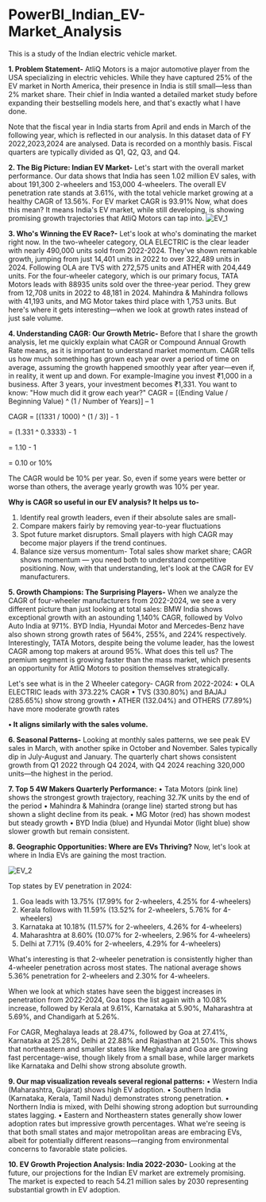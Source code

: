 # PowerBI_Indian_EV-Market_Analysis
This is a study of the Indian electric vehicle market.

**1. **Problem Statement-****
AtliQ Motors is a major automotive player from the USA specializing in electric vehicles.
While they have captured 25% of the EV market in North America, their presence in India is still small—less than 2% market share.
Their chief in India wanted a detailed market study before expanding their bestselling models here, and that's exactly what I have done.

Note that the fiscal year in India starts from April and ends in March of the following year, which is reflected in our analysis. 
In this dataset data of FY 2022,2023,2024 are analysed.
Data is recorded on a monthly basis. Fiscal quarters are typically divided as Q1, Q2, Q3, and Q4.

**2. The Big Picture: Indian EV Market-**
Let's start with the overall market performance. Our data shows that India has seen 1.02 million EV sales, with about 191,300 2-wheelers and 153,000 4-wheelers. 
The overall EV penetration rate stands at 3.61%, with the total vehicle market growing at a healthy CAGR of 13.56%. For EV market CAGR is 93.91%
Now, what does this mean? It means India's EV market, while still developing, is showing promising growth trajectories that AtliQ Motors can tap into.
![EV_1](https://github.com/user-attachments/assets/c9c5c915-a294-410e-b423-ef3ff85fe2af)

**3. Who's Winning the EV Race?-**
Let's look at who's dominating the market right now.
In the two-wheeler category, OLA ELECTRIC is the clear leader with nearly 490,000 units sold from 2022-2024. 
They've shown remarkable growth, jumping from just 14,401 units in 2022 to over 322,489 units in 2024. Following OLA are TVS with 272,575 units and ATHER with 204,449 units.
For the four-wheeler category, which is our primary focus, TATA Motors leads with 88935 units sold over the three-year period. They grew from 12,708 units in 2022 to 48,181 in 2024. 
Mahindra & Mahindra follows with 41,193 units, and MG Motor takes third place with 1,753 units.
But here's where it gets interesting—when we look at growth rates instead of just sale volume.

**4. Understanding CAGR: Our Growth Metric-**
Before that I share the growth analysis, let me quickly explain what CAGR or Compound Annual Growth Rate means, as it is important to understand market momentum.
CAGR tells us how much something has grown each year over a period of time on average, assuming the growth happened smoothly year after year—even if, in reality, it went up and down.
For example-Imagine you invest ₹1,000 in a business. After 3 years, your investment becomes ₹1,331.
You want to know: "How much did it grow each year?"
CAGR = [(Ending Value / Beginning Value) ^ (1 / Number of Years)] – 1

CAGR = [(1331 / 1000) ^ (1 / 3)] - 1

= (1.331 ^ 0.3333) - 1

= 1.10 - 1

= 0.10 or 10%

The CAGR would be 10% per year. So, even if some years were better or worse than others, the average yearly growth was 10% per year.

**Why is CAGR so useful in our EV analysis? 
It helps us to-**
1.	Identify real growth leaders, even if their absolute sales are small-
2.	Compare makers fairly by removing year-to-year fluctuations
3.	Spot future market disruptors. Small players with high CAGR may become major players if the trend continues.
4.  Balance size versus momentum- Total sales show market share; CAGR shows momentum — you need both to understand competitive positioning.
Now, with that understanding, let's look at the CAGR for EV manufacturers.

**5. Growth Champions: The Surprising Players-**
When we analyze the CAGR of four-wheeler manufacturers from 2022-2024, we see a very different picture than just looking at total sales:
BMW India shows exceptional growth with an astounding 1,140% CAGR, followed by Volvo Auto India at 971%. BYD India, Hyundai Motor
and Mercedes-Benz have also shown strong growth rates of 564%, 255%, and 224% respectively.
Interestingly, TATA Motors, despite being the volume leader, has the lowest CAGR among top makers at around 95%.
What does this tell us? The premium segment is growing faster than the mass market, 
which presents an opportunity for AtliQ Motors to position themselves strategically.

Let's see what is in the 2 Wheeler category- CAGR from 2022-2024:
•	OLA ELECTRIC leads with 373.22% CAGR
•	TVS (330.80%) and BAJAJ (285.65%) show strong growth
•	ATHER (132.04%) and OTHERS (77.89%) have more moderate growth rates

**•	It aligns similarly with the sales volume.**


**6. Seasonal Patterns-**
Looking at monthly sales patterns, we see peak EV sales in March, with another spike in October and November. 
Sales typically dip in July-August and January.
The quarterly chart shows consistent growth from Q1 2022 through Q4 2024, with Q4 2024 reaching 320,000 units—the highest in the period. 

**7. Top 5 4W Makers Quarterly Performance:**
•	Tata Motors (pink line) shows the strongest growth trajectory, reaching 32.7K units by the end of the period
•	Mahindra & Mahindra (orange line) started strong but has shown a slight decline from its peak.
•	MG Motor (red) has shown modest but steady growth
•	BYD India (blue) and Hyundai Motor (light blue) show slower growth but remain consistent.

**8. Geographic Opportunities: Where are EVs Thriving?**
Now, let's look at where in India EVs are gaining the most traction.


![EV_2](https://github.com/user-attachments/assets/23775bf1-1f42-4149-b84f-d7b0114eed3a)

Top states by EV penetration in 2024:
1.	Goa leads with 13.75% (17.99% for 2-wheelers, 4.25% for 4-wheelers)
2.	Kerala follows with 11.59% (13.52% for 2-wheelers, 5.76% for 4-wheelers)
3.	Karnataka at 10.18% (11.57% for 2-wheelers, 4.26% for 4-wheelers)
4.	Maharashtra at 8.60% (10.07% for 2-wheelers, 2.96% for 4-wheelers)
5.	Delhi at 7.71% (9.40% for 2-wheelers, 4.29% for 4-wheelers)

What's interesting is that 2-wheeler penetration is consistently higher than 4-wheeler penetration across most states.
The national average shows 5.36% penetration for 2-wheelers and 2.30% for 4-wheelers.

When we look at which states have seen the biggest increases in penetration from 2022-2024, 
Goa tops the list again with a 10.08% increase, followed by Kerala at 9.61%, Karnataka at 5.90%, Maharashtra at 5.69%, and Chandigarh at 5.26%.

For CAGR, Meghalaya leads at 28.47%, followed by Goa at 27.41%, Karnataka at 25.28%, Delhi at 22.88% and Rajasthan at 21.50%.
This shows that northeastern and smaller states like Meghalaya and Goa are growing fast percentage-wise, 
though likely from a small base, while larger markets like Karnataka and Delhi show strong absolute growth.

**9. Our map visualization reveals several regional patterns:**
•	Western India (Maharashtra, Gujarat) shows high EV adoption.
•	Southern India (Karnataka, Kerala, Tamil Nadu) demonstrates strong penetration.
•	Northern India is mixed, with Delhi showing strong adoption but surrounding states lagging.
•	Eastern and Northeastern states generally show lower adoption rates but impressive growth percentages.
What we're seeing is that both small states and major metropolitan areas are embracing EVs, 
albeit for potentially different reasons—ranging from environmental concerns to favorable state policies.

**10. EV Growth Projection Analysis: India 2022-2030-**
Looking at the future, our projections for the Indian EV market are extremely promising. 
The market is expected to reach 54.21 million sales by 2030 representing substantial growth in EV adoption.



